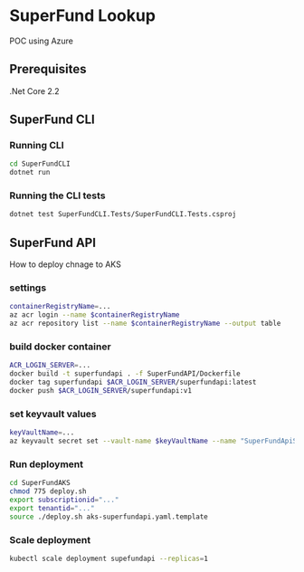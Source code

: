 # SuperFund Lookup

POC using Azure

## Prerequisites

.Net Core 2.2

## SuperFund CLI

### Running CLI

```sh
cd SuperFundCLI
dotnet run
```

### Running the CLI tests

```sh
dotnet test SuperFundCLI.Tests/SuperFundCLI.Tests.csproj
```

## SuperFund API

How to deploy chnage to AKS

### settings

```sh
containerRegistryName=...
az acr login --name $containerRegistryName
az acr repository list --name $containerRegistryName --output table
```

### build docker container

```sh
ACR_LOGIN_SERVER=...
docker build -t superfundapi . -f SuperFundAPI/Dockerfile
docker tag superfundapi $ACR_LOGIN_SERVER/superfundapi:latest
docker push $ACR_LOGIN_SERVER/superfundapi:v1
```

### set keyvault values

```sh
keyVaultName=...
az keyvault secret set --vault-name $keyVaultName --name "SuperFundApiStorageKey" --value "..."
```

### Run deployment

```sh
cd SuperFundAKS
chmod 775 deploy.sh
export subscriptionid="..."
export tenantid="..."
source ./deploy.sh aks-superfundapi.yaml.template
```

### Scale deployment

```sh
kubectl scale deployment supefundapi --replicas=1
```
